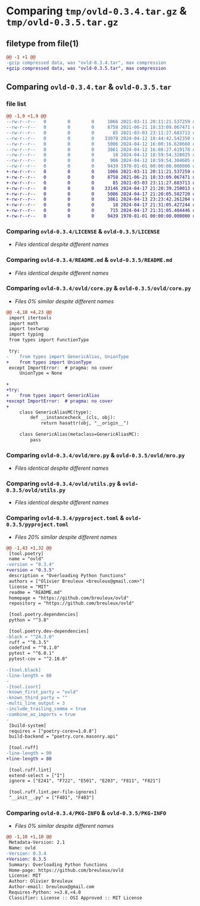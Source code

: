 # Comparing `tmp/ovld-0.3.4.tar.gz` & `tmp/ovld-0.3.5.tar.gz`

## filetype from file(1)

```diff
@@ -1 +1 @@
-gzip compressed data, was "ovld-0.3.4.tar", max compression
+gzip compressed data, was "ovld-0.3.5.tar", max compression
```

## Comparing `ovld-0.3.4.tar` & `ovld-0.3.5.tar`

### file list

```diff
@@ -1,9 +1,9 @@
--rw-r--r--   0        0        0     1066 2021-03-11 20:11:21.537259 ovld-0.3.4/LICENSE
--rw-r--r--   0        0        0     8758 2021-06-21 18:33:09.067471 ovld-0.3.4/README.md
--rw-r--r--   0        0        0       85 2021-03-03 23:11:27.683713 ovld-0.3.4/ovld/__init__.py
--rw-r--r--   0        0        0    33078 2024-04-12 18:44:42.542358 ovld-0.3.4/ovld/core.py
--rw-r--r--   0        0        0     5006 2024-04-12 16:00:16.628660 ovld-0.3.4/ovld/mro.py
--rw-r--r--   0        0        0     3861 2024-04-12 16:08:27.619178 ovld-0.3.4/ovld/utils.py
--rw-r--r--   0        0        0       18 2024-04-12 18:59:54.328025 ovld-0.3.4/ovld/version.py
--rw-r--r--   0        0        0      906 2024-04-12 18:59:54.304605 ovld-0.3.4/pyproject.toml
--rw-r--r--   0        0        0     9439 1970-01-01 00:00:00.000000 ovld-0.3.4/PKG-INFO
+-rw-r--r--   0        0        0     1066 2021-03-11 20:11:21.537259 ovld-0.3.5/LICENSE
+-rw-r--r--   0        0        0     8758 2021-06-21 18:33:09.067471 ovld-0.3.5/README.md
+-rw-r--r--   0        0        0       85 2021-03-03 23:11:27.683713 ovld-0.3.5/ovld/__init__.py
+-rw-r--r--   0        0        0    33146 2024-04-17 21:20:39.250013 ovld-0.3.5/ovld/core.py
+-rw-r--r--   0        0        0     5006 2024-04-17 21:20:05.582720 ovld-0.3.5/ovld/mro.py
+-rw-r--r--   0        0        0     3861 2024-04-13 23:23:42.261204 ovld-0.3.5/ovld/utils.py
+-rw-r--r--   0        0        0       18 2024-04-17 21:31:05.427244 ovld-0.3.5/ovld/version.py
+-rw-r--r--   0        0        0      715 2024-04-17 21:31:05.404446 ovld-0.3.5/pyproject.toml
+-rw-r--r--   0        0        0     9439 1970-01-01 00:00:00.000000 ovld-0.3.5/PKG-INFO
```

### Comparing `ovld-0.3.4/LICENSE` & `ovld-0.3.5/LICENSE`

 * *Files identical despite different names*

### Comparing `ovld-0.3.4/README.md` & `ovld-0.3.5/README.md`

 * *Files identical despite different names*

### Comparing `ovld-0.3.4/ovld/core.py` & `ovld-0.3.5/ovld/core.py`

 * *Files 0% similar despite different names*

```diff
@@ -4,18 +4,23 @@
 import itertools
 import math
 import textwrap
 import typing
 from types import FunctionType
 
 try:
-    from types import GenericAlias, UnionType
+    from types import UnionType
 except ImportError:  # pragma: no cover
     UnionType = None
 
+
+try:
+    from types import GenericAlias
+except ImportError:  # pragma: no cover
+
     class GenericAliasMC(type):
         def __instancecheck__(cls, obj):
             return hasattr(obj, "__origin__")
 
     class GenericAlias(metaclass=GenericAliasMC):
         pass
```

### Comparing `ovld-0.3.4/ovld/mro.py` & `ovld-0.3.5/ovld/mro.py`

 * *Files identical despite different names*

### Comparing `ovld-0.3.4/ovld/utils.py` & `ovld-0.3.5/ovld/utils.py`

 * *Files identical despite different names*

### Comparing `ovld-0.3.4/pyproject.toml` & `ovld-0.3.5/pyproject.toml`

 * *Files 20% similar despite different names*

```diff
@@ -1,43 +1,32 @@
 [tool.poetry]
 name = "ovld"
-version = "0.3.4"
+version = "0.3.5"
 description = "Overloading Python functions"
 authors = ["Olivier Breuleux <breuleux@gmail.com>"]
 license = "MIT"
 readme = "README.md"
 homepage = "https://github.com/breuleux/ovld"
 repository = "https://github.com/breuleux/ovld"
 
 [tool.poetry.dependencies]
 python = "^3.8"
 
 [tool.poetry.dev-dependencies]
-black = "^24.3.0"
 ruff = "^0.3.5"
 codefind = "^0.1.0"
 pytest = "^6.0.1"
 pytest-cov = "^2.10.0"
 
-[tool.black]
-line-length = 80
-
-[tool.isort]
-known_first_party = "ovld"
-known_third_party = ""
-multi_line_output = 3
-include_trailing_comma = true
-combine_as_imports = true
-
 [build-system]
 requires = ["poetry-core>=1.0.8"]
 build-backend = "poetry.core.masonry.api"
 
 [tool.ruff]
-line-length = 99
+line-length = 80
 
 [tool.ruff.lint]
 extend-select = ["I"]
 ignore = ["E241", "F722", "E501", "E203", "F811", "F821"]
 
 [tool.ruff.lint.per-file-ignores]
 "__init__.py" = ["F401", "F403"]
```

### Comparing `ovld-0.3.4/PKG-INFO` & `ovld-0.3.5/PKG-INFO`

 * *Files 0% similar despite different names*

```diff
@@ -1,10 +1,10 @@
 Metadata-Version: 2.1
 Name: ovld
-Version: 0.3.4
+Version: 0.3.5
 Summary: Overloading Python functions
 Home-page: https://github.com/breuleux/ovld
 License: MIT
 Author: Olivier Breuleux
 Author-email: breuleux@gmail.com
 Requires-Python: >=3.8,<4.0
 Classifier: License :: OSI Approved :: MIT License
```

